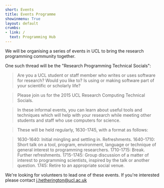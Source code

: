 ```yaml
---
short: Events
title: Events Programme 
showinmenu: True
layout: default
crumbs:
- link: /
  text: Programming Hub
---
```


We will be organising a series of events in UCL to bring the research programming community together.

One such thread will be the "Research Programming Technical Socials":

> Are you a UCL student or staff member who writes or uses software for research? 
> Would you like to? Is using or making software part of your scientific or scholarly life?

> Please join us for the 2015 UCL Research Computing Technical Socials.

> In these informal events, you can learn about useful tools and techniques which will help with your research
> while meeting other students and staff who use computers for science.

> These will be held regularly, 1630-1745, with a format as follows:

> 1630-1640: Initial mingling and settling in. Refreshments.
> 1640-1710: Short talk on a tool, program, environment, language or technique of general interest to programming researchers.
> 1710-1715: Break. Further refreshments.
> 1715-1745: Group discussion of a matter of interest to programming scientists, inspired by the talk or another question.
> 1745:      Retire to an appropriate social venue.

We're looking for volunteers to lead one of these events. If you're interested please contact j.hetherington@ucl.ac.uk
